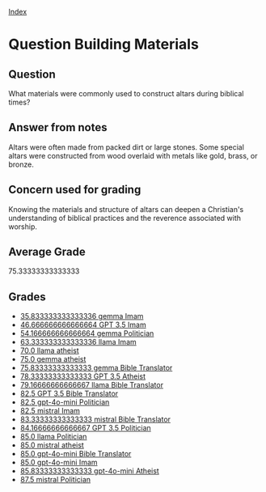 
[Index](../../index.md)
# Question Building Materials
## Question
What materials were commonly used to construct altars during biblical times?

## Answer from notes
Altars were often made from packed dirt or large stones. Some special altars were constructed from wood overlaid with metals like gold, brass, or bronze.

## Concern used for grading
Knowing the materials and structure of altars can deepen a Christian's understanding of biblical practices and the reverence associated with worship.

## Average Grade
75.33333333333333

## Grades
 * [35.833333333333336 gemma Imam](../answers/gemma_Imam/Building_Materials.md)
 * [46.666666666666664 GPT 3.5 Imam](../answers/GPT_3.5_Imam/Building_Materials.md)
 * [54.166666666666664 gemma Politician](../answers/gemma_Politician/Building_Materials.md)
 * [63.333333333333336 llama Imam](../answers/llama_Imam/Building_Materials.md)
 * [70.0 llama atheist](../answers/llama_atheist/Building_Materials.md)
 * [75.0 gemma atheist](../answers/gemma_atheist/Building_Materials.md)
 * [75.83333333333333 gemma Bible Translator](../answers/gemma_Bible_Translator/Building_Materials.md)
 * [78.33333333333333 GPT 3.5 Atheist](../answers/GPT_3.5_Atheist/Building_Materials.md)
 * [79.16666666666667 llama Bible Translator](../answers/llama_Bible_Translator/Building_Materials.md)
 * [82.5 GPT 3.5 Bible Translator](../answers/GPT_3.5_Bible_Translator/Building_Materials.md)
 * [82.5 gpt-4o-mini Politician](../answers/gpt-4o-mini_Politician/Building_Materials.md)
 * [82.5 mistral Imam](../answers/mistral_Imam/Building_Materials.md)
 * [83.33333333333333 mistral Bible Translator](../answers/mistral_Bible_Translator/Building_Materials.md)
 * [84.16666666666667 GPT 3.5 Politician](../answers/GPT_3.5_Politician/Building_Materials.md)
 * [85.0 llama Politician](../answers/llama_Politician/Building_Materials.md)
 * [85.0 mistral atheist](../answers/mistral_atheist/Building_Materials.md)
 * [85.0 gpt-4o-mini Bible Translator](../answers/gpt-4o-mini_Bible_Translator/Building_Materials.md)
 * [85.0 gpt-4o-mini Imam](../answers/gpt-4o-mini_Imam/Building_Materials.md)
 * [85.83333333333333 gpt-4o-mini Atheist](../answers/gpt-4o-mini_Atheist/Building_Materials.md)
 * [87.5 mistral Politician](../answers/mistral_Politician/Building_Materials.md)
